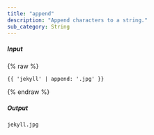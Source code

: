 ```yaml
---
title: "append"
description: "Append characters to a string."
sub_category: String
---
```

##### Input
{% raw %}
~~~liquid
{{ 'jekyll' | append: '.jpg' }}
~~~
{% endraw %}

##### Output

~~~html
jekyll.jpg
~~~
